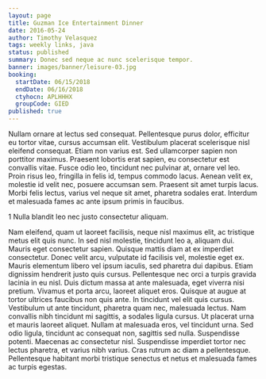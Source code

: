 ```yaml
---
layout: page
title: Guzman Ice Entertainment Dinner
date: 2016-05-24
author: Timothy Velasquez
tags: weekly links, java
status: published
summary: Donec sed neque ac nunc scelerisque tempor.
banner: images/banner/leisure-03.jpg
booking:
  startDate: 06/15/2018
  endDate: 06/16/2018
  ctyhocn: APLHHHX
  groupCode: GIED
published: true
---
```

Nullam ornare at lectus sed consequat. Pellentesque purus dolor, efficitur eu tortor vitae, cursus accumsan elit. Vestibulum placerat scelerisque nisl eleifend consequat. Etiam non varius est. Sed ullamcorper sapien non porttitor maximus. Praesent lobortis erat sapien, eu consectetur est convallis vitae. Fusce odio leo, tincidunt nec pulvinar at, ornare vel leo. Proin risus leo, fringilla in felis id, tempus commodo lacus. Aenean velit ex, molestie id velit nec, posuere accumsan sem. Praesent sit amet turpis lacus. Morbi felis lectus, varius vel neque sit amet, pharetra sodales erat. Interdum et malesuada fames ac ante ipsum primis in faucibus.

1 Nulla blandit leo nec justo consectetur aliquam.

Nam eleifend, quam ut laoreet facilisis, neque nisl maximus elit, ac tristique metus elit quis nunc. In sed nisl molestie, tincidunt leo a, aliquam dui. Mauris eget consectetur sapien. Quisque mattis diam at ex imperdiet consectetur. Donec velit arcu, vulputate id facilisis vel, molestie eget ex. Mauris elementum libero vel ipsum iaculis, sed pharetra dui dapibus. Etiam dignissim hendrerit justo quis cursus. Pellentesque nec orci a turpis gravida lacinia in eu nisl. Duis dictum massa at ante malesuada, eget viverra nisi pretium. Vivamus et porta arcu, laoreet aliquet eros. Quisque at augue at tortor ultrices faucibus non quis ante.
In tincidunt vel elit quis cursus. Vestibulum ut ante tincidunt, pharetra quam nec, malesuada lectus. Nam convallis nibh tincidunt mi sagittis, a sodales ligula cursus. Ut placerat urna et mauris laoreet aliquet. Nullam at malesuada eros, vel tincidunt urna. Sed odio ligula, tincidunt ac consequat non, sagittis sed nulla. Suspendisse potenti. Maecenas ac consectetur nisl. Suspendisse imperdiet tortor nec lectus pharetra, et varius nibh varius. Cras rutrum ac diam a pellentesque. Pellentesque habitant morbi tristique senectus et netus et malesuada fames ac turpis egestas.
